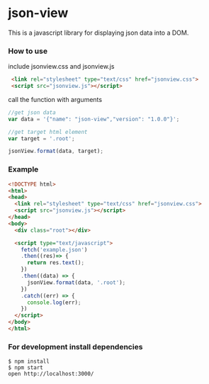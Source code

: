 # json-view
This is a javascript library for displaying json data into a DOM.

### How to use
include jsonview.css and jsonview.js 
```html
 <link rel="stylesheet" type="text/css" href="jsonview.css">
 <script src="jsonview.js"></script>
```
call the function with arguments
```javascript
//get json data
var data = '{"name": "json-view","version": "1.0.0"}';

//get target html element
var target = '.root';

jsonView.format(data, target);
```

### Example
```html
<!DOCTYPE html>
<html>
<head>
  <link rel="stylesheet" type="text/css" href="jsonview.css">
  <script src="jsonview.js"></script>
</head>
<body>
  <div class="root"></div>

  <script type="text/javascript">
    fetch('example.json')
    .then((res)=> {
      return res.text();
    })
    .then((data) => {
      jsonView.format(data, '.root');
    })
    .catch((err) => {
      console.log(err);
    })
  </script>
</body>
</html>
```

### For development install dependencies
```
$ npm install
$ npm start
open http://localhost:3000/
```
